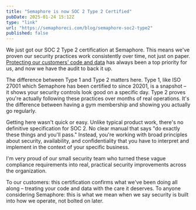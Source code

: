 ```yaml
---
title: "Semaphore is now SOC 2 Type 2 Certified"
pubDate: 2025-01-24 15:12Z
type: "link"
url: "https://semaphoreci.com/blog/semaphore-soc2-type2"
published: false
---
```


We just got our SOC 2 Type 2 certification at Semaphore. This means we've proven our security practices work consistently over time, not just on paper. [Protecting our customers' code and data](https://semaphoreci.com/security) has always been a top priority for us, and now we have the audit to back it up.

The difference between Type 1 and Type 2 matters here. Type 1, like ISO 27001 which Semaphore has been certified to since 20201, is a snapshot – it shows your security controls look good on a specific day. Type 2 proves you're actually following these practices over months of real operations. It's the difference between having a gym membership and showing you actually go regularly.

Getting here wasn't quick or easy. Unlike typical product work, there's no definitive specification for SOC 2. No clear manual that says "do exactly these things and you'll pass." Instead, you're working with broad principles about security, availability, and confidentiality that you have to interpret and implement in the context of your specific business.

I'm very proud of our small security team who turned these vague compliance requirements into real, practical security improvements across the organization.

To our customers: this certification confirms what we've been doing all along – treating your code and data with the care it deserves. To anyone considering Semaphore: this is what we mean when we say security is built into how we operate, not bolted on later.
